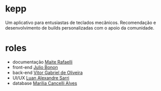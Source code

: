 # kepp

Um aplicativo para entusiastas de teclados mecânicos. Recomendação e desenvolvimento de builds personalizadas com o apoio da comunidade.

# roles

- documentação [Maite Rafaelli](https://github.com/maracaren)
- front-end [Julio Bonon](https://github.com/juliobonon)
- back-end [Vitor Gabriel de Oliveira](https://github.com/VitorGabrieldeOliveira)
- UI/UX [Luan Alexandre Sarri](https://github.com/LuanSarri)
- database [Marilia Cancelli Alves](https://github.com/cncll)

